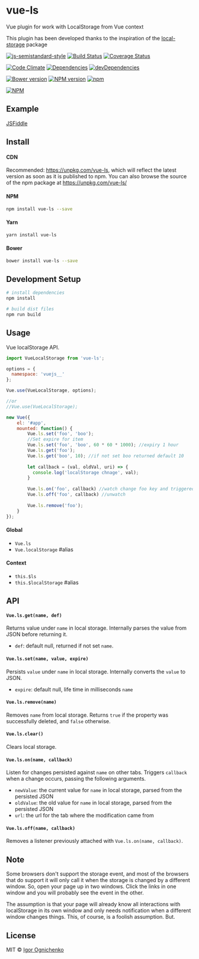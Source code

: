 # vue-ls

Vue plugin for work with LocalStorage from Vue context

This plugin has been developed thanks to the inspiration of the [local-storage](https://www.npmjs.com/package/local-storage) package

[![js-semistandard-style](https://img.shields.io/badge/code%20style-semistandard-brightgreen.svg)](https://github.com/Flet/semistandard)
[![Build Status](https://img.shields.io/travis/RobinCK/vue-ls.svg)](https://travis-ci.org/RobinCK/vue-ls)
[![Coverage Status](https://coveralls.io/repos/github/RobinCK/vue-ls/badge.svg?branch=master)](https://coveralls.io/github/RobinCK/vue-ls?branch=master)


[![Code Climate](https://codeclimate.com/github/RobinCK/vue-ls/badges/gpa.svg)](https://codeclimate.com/github/RobinCK/vue-ls)
[![Dependencies](https://david-dm.org/robinck/vue-ls.svg)](https://david-dm.org/robinck/vue-ls)
[![devDependencies](https://david-dm.org/robinck/vue-ls/dev-status.svg)](https://david-dm.org/robinck/vue-ls#info=devDependencies&view=table)


[![Bower version](https://img.shields.io/bower/v/vue-ls.svg)]()
[![NPM version](https://img.shields.io/npm/v/vue-ls.svg)](https://www.npmjs.com/package/vue-ls)
[![npm](https://img.shields.io/npm/l/vue-ls.svg)](https://github.com/RobinCK/vue-ls/blob/master/LICENSE)


[![NPM](https://nodei.co/npm/vue-ls.png?downloads=true&downloadRank=true&stars=true)](https://nodei.co/npm/vue-ls/)

## Example

[JSFiddle](https://jsfiddle.net/Robin_ck/Lvb2ah5p/)

## Install
#### CDN

Recommended: https://unpkg.com/vue-ls, which will reflect the latest version as soon as it is published to npm. You can also browse the source of the npm package at https://unpkg.com/vue-ls/

#### NPM

``` bash
npm install vue-ls --save
```

#### Yarn

``` bash
yarn install vue-ls
```

#### Bower

``` bash
bower install vue-ls --save
```

## Development Setup

``` bash
# install dependencies
npm install

# build dist files
npm run build
```

## Usage

Vue localStorage API.

``` js
import VueLocalStorage from 'vue-ls';

options = {
  namespace: 'vuejs__'
};

Vue.use(VueLocalStorage, options);

//or
//Vue.use(VueLocalStorage);

new Vue({
    el: '#app',
    mounted: function() {
        Vue.ls.set('foo', 'boo');
        //Set expire for item
        Vue.ls.set('foo', 'boo', 60 * 60 * 1000); //expiry 1 hour
        Vue.ls.get('foo');
        Vue.ls.get('boo', 10); //if not set boo returned default 10
        
        let callback = (val, oldVal, uri) => {
          console.log('localStorage chnage', val);
        } 
        
        Vue.ls.on('foo', callback) //watch change foo key and triggered callback
        Vue.ls.off('foo', callback) //unwatch
        
        Vue.ls.remove('foo');
    }
});
```

#### Global

- `Vue.ls`
- `Vue.localStorage` #alias
 
#### Context
- `this.$ls`
- `this.$localStorage` #alias

## API

#### `Vue.ls.get(name, def)`

Returns value under `name` in local storage. Internally parses the value from JSON before returning it.

- `def`: default null, returned if not set `name`.

#### `Vue.ls.set(name, value, expire)`

Persists `value` under `name` in local storage. Internally converts the `value` to JSON.

- `expire`: default null, life time in milliseconds `name`

#### `Vue.ls.remove(name)`

Removes `name` from local storage. Returns `true` if the property was successfully deleted, and `false` otherwise.

#### `Vue.ls.clear()`

Clears local storage.

#### `Vue.ls.on(name, callback)`

Listen for changes persisted against `name` on other tabs. Triggers `callback` when a change occurs, passing the following arguments.

- `newValue`: the current value for `name` in local storage, parsed from the persisted JSON
- `oldValue`: the old value for `name` in local storage, parsed from the persisted JSON
- `url`: the url for the tab where the modification came from

#### `Vue.ls.off(name, callback)`

Removes a listener previously attached with `Vue.ls.on(name, callback)`.

## Note
Some browsers don't support the storage event, and most of the browsers that do support it will only call it when the storage is changed by a different window. So, open your page up in two windows. Click the links in one window and you will probably see the event in the other.

The assumption is that your page will already know all interactions with localStorage in its own window and only needs notification when a different window changes things. This, of course, is a foolish assumption. But.


## License
MIT © [Igor Ognichenko](https://github.com/RobinCK)
